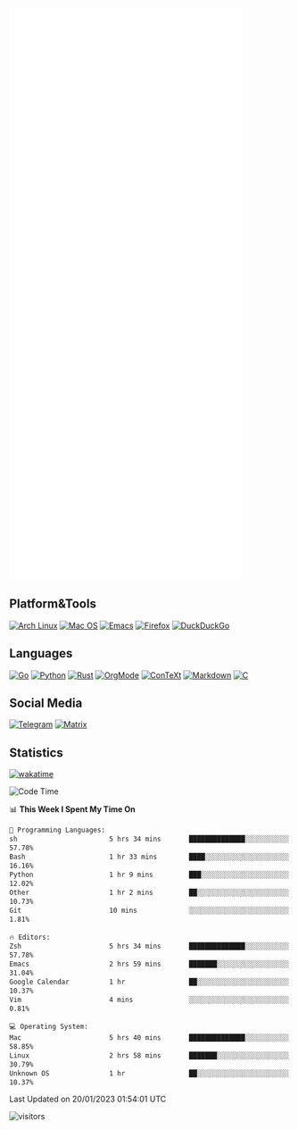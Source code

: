 ![Metrics](https://github.com/SteamedFish/SteamedFish/blob/master/github-metrics.svg)

## Platform&Tools

[![Arch Linux](https://img.shields.io/badge/ArchLinux-1793D1?logo=arch-linux&logoColor=fff&style=flat-square)](https://archlinux.org/)
[![Mac OS](https://img.shields.io/badge/MacOS-000000?style=flat-square&logo=macos&logoColor=F0F0F0)](https://www.apple.com/macos/)
[![Emacs](https://img.shields.io/badge/Emacs-%237F5AB6.svg?&style=flat-square&logo=gnu-emacs&logoColor=white)](https://www.gnu.org/software/emacs/)
[![Firefox](https://img.shields.io/badge/Firefox-FF7139?style=flat-square&logo=Firefox-Browser&logoColor=white)](https://firefox.com/)
[![DuckDuckGo](https://img.shields.io/badge/DuckDuckGo-DE5833?style=flat-square&logo=DuckDuckGo&logoColor=white)](https://duckduckgo.com/)

## Languages

[![Go](https://img.shields.io/badge/Golang-%2300ADD8.svg?style=flat-square&logo=go&logoColor=white)](https://golang.org/)
[![Python](https://img.shields.io/badge/Python-3670A0?style=flat-square&logo=python&logoColor=ffdd54)](https://www.python.org/)
[![Rust](https://img.shields.io/badge/Rust-%23000000.svg?style=flat-square&logo=rust&logoColor=white)](https://www.rust-lang.org/)
[![OrgMode](https://img.shields.io/badge/OrgMode-%23000000.svg?style=flat-square&logo=org&logoColor=white)](https://orgmode.org/)
[![ConTeXt](https://img.shields.io/badge/ConTeXt-%23008080.svg?style=flat-square&logo=latex&logoColor=white)](https://contextgarden.net/)
[![Markdown](https://img.shields.io/badge/MarkDown-%23000000.svg?style=flat-square&logo=markdown&logoColor=white)](https://daringfireball.net/projects/markdown/)
[![C](https://img.shields.io/badge/C-%2300599C.svg?style=flat-square&logo=c&logoColor=white)](https://www.iso.org/standard/74528.html)

## Social Media
[![Telegram](https://img.shields.io/badge/SteamedFish-2CA5E0?style=social&logo=telegram&logoColor=white)](https://t.me/SteamedFish)
[![Matrix](https://img.shields.io/badge/SteamedFish-2CA5E0?style=social&logo=matrix&logoColor=black)](https://matrix.to/#/@i:steamedfish.org)

## Statistics
[![wakatime](https://wakatime.com/badge/user/168280d6-fcf2-4b4f-ad3a-dc4612f35b38.svg)](https://wakatime.com/@168280d6-fcf2-4b4f-ad3a-dc4612f35b38)

<!--START_SECTION:waka-->
![Code Time](http://img.shields.io/badge/Code%20Time-2%2C258%20hrs%2022%20mins-blue)

📊 **This Week I Spent My Time On** 

```text
💬 Programming Languages: 
sh                       5 hrs 34 mins       ██████████████░░░░░░░░░░░   57.78% 
Bash                     1 hr 33 mins        ████░░░░░░░░░░░░░░░░░░░░░   16.16% 
Python                   1 hr 9 mins         ███░░░░░░░░░░░░░░░░░░░░░░   12.02% 
Other                    1 hr 2 mins         ██░░░░░░░░░░░░░░░░░░░░░░░   10.73% 
Git                      10 mins             ░░░░░░░░░░░░░░░░░░░░░░░░░   1.81%

🔥 Editors: 
Zsh                      5 hrs 34 mins       ██████████████░░░░░░░░░░░   57.78% 
Emacs                    2 hrs 59 mins       ███████░░░░░░░░░░░░░░░░░░   31.04% 
Google Calendar          1 hr                ██░░░░░░░░░░░░░░░░░░░░░░░   10.37% 
Vim                      4 mins              ░░░░░░░░░░░░░░░░░░░░░░░░░   0.81%

💻 Operating System: 
Mac                      5 hrs 40 mins       ██████████████░░░░░░░░░░░   58.85% 
Linux                    2 hrs 58 mins       ███████░░░░░░░░░░░░░░░░░░   30.79% 
Unknown OS               1 hr                ██░░░░░░░░░░░░░░░░░░░░░░░   10.37%

```


 Last Updated on 20/01/2023 01:54:01 UTC
<!--END_SECTION:waka-->

![visitors](https://visitor-badge.laobi.icu/badge?page_id=SteamedFish.SteamedFish)
